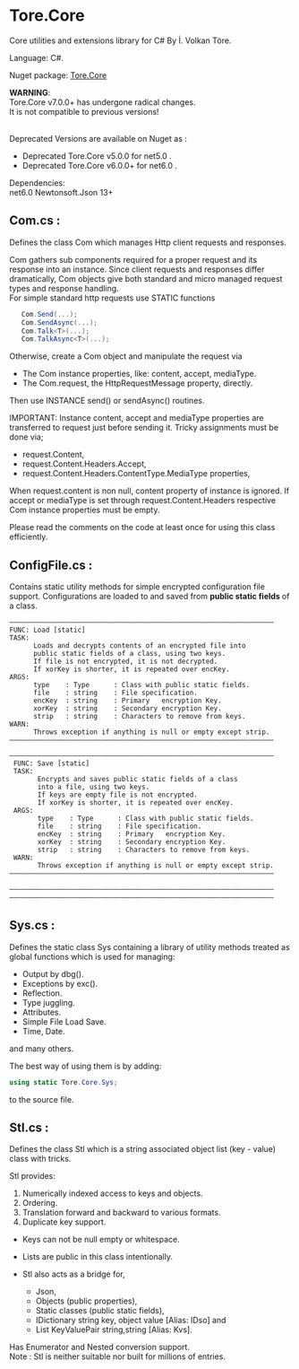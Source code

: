 # Tore.Core
Core utilities and extensions library for C# By İ. Volkan Töre.

Language: C#.

Nuget package: [Tore.Core](https://www.nuget.org/packages/Tore.Core/)

<b>WARNING</b>: <br/>
Tore.Core v7.0.0+ has undergone radical changes.<br/>
It is not compatible to previous versions! <br/>
<br/>

Deprecated Versions are available on Nuget as :
  - Deprecated Tore.Core v5.0.0  for net5.0 .
  - Deprecated Tore.Core v6.0.0+ for net6.0 .


Dependencies: <br/>
net6.0
Newtonsoft.Json 13+

## Com.cs :
Defines the class Com which manages Http client requests and responses.

Com gathers sub components required for a proper request and its response into an instance.
Since client requests and responses differ dramatically, 
Com objects give both standard and micro managed request types and response handling.                            
For simple standard http requests use STATIC functions 

```C#
   Com.Send(...);
   Com.SendAsync(...);
   Com.Talk<T>(...);
   Com.TalkAsync<T>(...);
```
Otherwise, create a Com object and manipulate the request via

   - The Com instance properties, like: content, accept, mediaType.
   - The Com.request, the HttpRequestMessage property, directly.

Then use INSTANCE send() or sendAsync() routines. 
  
IMPORTANT:
Instance content, accept and mediaType properties are transferred to request just before sending it.
Tricky assignments must be done via;
   - request.Content,
   - request.Content.Headers.Accept,
   - request.Content.Headers.ContentType.MediaType properties,
  
When request.content is non null, content property of instance is ignored.
If accept or mediaType is set through request.Content.Headers respective Com instance 
properties must be empty.  

Please read the comments on the code at least once for using this class efficiently.

## ConfigFile.cs :
 Contains static utility methods for simple encrypted configuration file support. 
 Configurations are loaded to and saved from <b> public static fields </b> of a class.
 ```
——————————————————————————————————————————————————————————————————
 FUNC: Load [static]                                              
 TASK:                                                            
       Loads and decrypts contents of an encrypted file into      
       public static fields of a class, using two keys.  
       If file is not encrypted, it is not decrypted.             
       If xorKey is shorter, it is repeated over encKey.          
 ARGS:                                                            
       type    : Type      : Class with public static fields.     
       file    : string    : File specification.                  
       encKey  : string    : Primary   encryption Key.            
       xorKey  : string    : Secondary encryption Key.            
       strip   : string    : Characters to remove from keys.      
 WARN:                                                            
       Throws exception if anything is null or empty except strip.
——————————————————————————————————————————————————————————————————
```
 
```
——————————————————————————————————————————————————————————————————
 FUNC: Save [static]                                              
 TASK:                                                            
       Encrypts and saves public static fields of a class
       into a file, using two keys.                               
       If keys are empty file is not encrypted.                   
       If xorKey is shorter, it is repeated over encKey.          
 ARGS:                                                            
       type    : Type      : Class with public static fields.     
       file    : string    : File specification.                  
       encKey  : string    : Primary   encryption Key.            
       xorKey  : string    : Secondary encryption Key.            
       strip   : string    : Characters to remove from keys.      
 WARN:                                                            
       Throws exception if anything is null or empty except strip.
——————————————————————————————————————————————————————————————————
```

```C#
——————————————————————————————————————————————————————————————————
——————————————————————————————————————————————————————————————————
```

## Sys.cs :
Defines the static class Sys containing a library of utility methods treated as global functions which is used for managing:
  - Output by dbg().
  - Exceptions by exc().
  - Reflection.
  - Type juggling.
  - Attributes. 
  - Simple File Load Save. 
  - Time, Date.
  
and many others.

The best way of using them is by adding: 
```C#
using static Tore.Core.Sys;
```                            
to the source file.    

## Stl.cs :
Defines the class Stl which is a string associated object list (key - value) class with tricks.     
                                                       
Stl provides:                                          
1) Numerically indexed access to keys and objects.      
2) Ordering.                                           
3) Translation forward and backward to various formats.
4) Duplicate key support.

* Keys can not be null empty or whitespace.            
* Lists are public in this class intentionally.        
* Stl also acts as a bridge for,

   - Json, 
   - Objects (public properties), 
   - Static classes (public static fields),
   - IDictionary string key, object value [Alias: IDso] and
   - List KeyValuePair string,string      [Alias: Kvs].     
 
Has Enumerator and Nested conversion support.           
Note : Stl is neither suitable nor built for millions of entries.

                           

